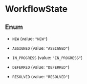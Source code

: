 

# WorkflowState

## Enum


* `NEW` (value: `"NEW"`)

* `ASSIGNED` (value: `"ASSIGNED"`)

* `IN_PROGRESS` (value: `"IN_PROGRESS"`)

* `DEFERRED` (value: `"DEFERRED"`)

* `RESOLVED` (value: `"RESOLVED"`)



